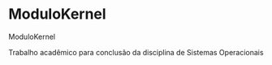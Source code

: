 # ModuloKernel

ModuloKernel

Trabalho acadêmico para conclusão da disciplina de Sistemas Operacionais
